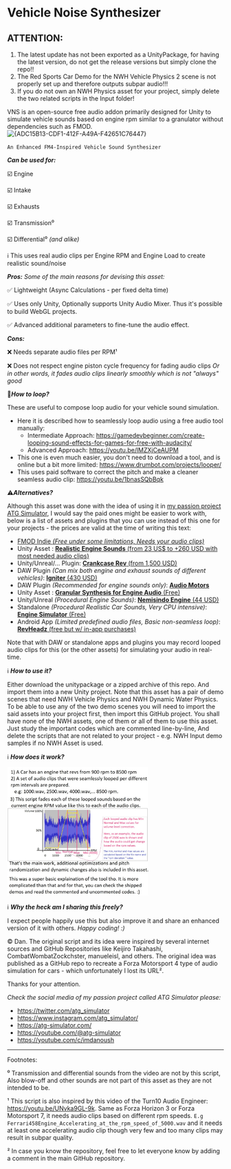 # Vehicle Noise Synthesizer
## ATTENTION: 
1) The latest update has not been exported as a UnityPackage, for having the latest version, do not get the release versions but simply clone the repo!!
2) The Red Sports Car Demo for the NWH Vehicle Physics 2 scene is not properly set up and therefore outputs subpar audio!!!
3) If you do not own an NWH Physics asset for your project, simply delete the two related scripts in the Input folder!

 VNS is an open-source free audio addon primarily designed for Unity to simulate vehicle sounds based on engine rpm similar to a granulator without dependencies such as FMOD.
 ![{ADC15B13-CDF1-412F-A49A-F42651C76447}](https://github.com/user-attachments/assets/f12cac05-6ac5-4c41-8234-d67f64bf8363)
```
An Enhanced FM4-Inspired Vehicle Sound Synthesizer
```

***Can be used for:***

:ballot_box_with_check: Engine

:ballot_box_with_check: Intake

:ballot_box_with_check: Exhausts

:ballot_box_with_check: Transmission⁰

:ballot_box_with_check: Differential⁰ _(and alike)_

:information_source:  This uses real audio clips per Engine RPM and Engine Load to create realistic sound/noise



***Pros:*** _Some of the main reasons for devising this asset:_

:white_check_mark:  Lightweight (Async Calculations - per fixed delta time)

:white_check_mark:  Uses only Unity, Optionally supports Unity Audio Mixer. Thus it's possible to build WebGL projects.

:white_check_mark:  Advanced additional parameters to fine-tune the audio effect.



***Cons:***

:x: Needs separate audio files per RPM¹

:x: Does not respect engine piston cycle frequency for fading audio clips *Or in other words, it fades audio clips linearly smoothly which is not "always" good*

🔁***How to loop?***

These are useful to compose loop audio for your vehicle sound simulation.
*  Here it is described how to seamlessly loop audio using a free audio tool manually:
   * Intermediate Approach:  https://gamedevbeginner.com/create-looping-sound-effects-for-games-for-free-with-audacity/
   * Advanced Approach: https://youtu.be/lMZXjCeAUPM
*  This one is even much easier, you don't need to download a tool, and is online but a bit more limited: https://www.drumbot.com/projects/looper/
*  This uses paid software to correct the pitch and make a cleaner seamless audio clip: https://youtu.be/1bnasSQbBqk

:warning:***Alternatives?***

Although this asset was done with the idea of using it in [my passion project ATG Simulator](https://ATG-Simulator.com), I would say the paid ones might be easier to work with, below is a list of assets and plugins that you can use instead of this one for your projects - the prices are valid at the time of writing this text:

 - [FMOD Indie _(Free under some limitations, Needs your audio clips)_](https://www.fmod.com/download)
 - Unity Asset : [**Realistic Engine Sounds** (from 23 US$ to +260 USD with most needed audio clips)](https://assetstore.unity.com/packages/tools/audio/realistic-engine-sounds-2-pro-edition-224783)
 - Unity/Unreal/... Plugin: [**Crankcase Rev** (from 1,500 USD)](https://www.audiokinetic.com/en/products/plugins/crankcase-rev/)
 - DAW Plugin _(Can mix both engine and exhaust sounds of different vehicles)_: [**Igniter** (430 USD)](https://www.krotosaudio.com/igniter/)
 - DAW Plugin _(Recommended for engine sounds only)_: [**Audio Motors**](https://lesound.io/product/audiomotors-pro/)
 - Unity Asset : [**Granular Synthesis for Engine Audio** (Free)](https://github.com/CombatWombatZockchster/Granular-Synthesis-for-Engine-Audio)
 - Unity/Unreal _(Procedural Engine Sounds)_: [**Nemisindo Engine** (44 USD)](https://assetstore.unity.com/packages/tools/audio/nemisindo-engine-procedural-sound-effects-222246) 
 - Standalone _(Procedural Realistic Car Sounds, Very CPU intensive)_: [**Engine Simulator** (Free)](https://www.engine-sim.parts/)
 - Android App _(Limited predefined audio files, Basic non-seamless loop)_: [**RevHeadz** (free but w/ in-app purchases)](https://rev-headz.com/)

Note that with DAW or standalone apps and plugins you may record looped audio clips for this (or the other assets) for simulating your audio in real-time.

:information_source: ***How to use it?***

Either download the unitypackage or a zipped archive of this repo. And import them into a new Unity project. Note that this asset has a pair of demo scenes that need NWH Vehicle Physics and NWH Dynamic Water Physics. To be able to use any of the two demo scenes you will need to import the said assets into your project first, then import this GitHub project. You shall have none of the NWH assets, one of them or all of them to use this asset. Just study the important codes which are commented line-by-line, And delete the scripts that are not related to your project  - e.g. NWH Input demo samples if no NWH Asset is used.

:information_source: ***How does it work?***

<img src="https://raw.githubusercontent.com/ATG-Simulator/VehicleNoiseSynthesizer/main/Depiction.jpg" alt="How does this asset work, Simplified in an image." width="65%">


:information_source: ***Why the heck am I sharing this freely?***

I expect people happily use this but also improve it and share an enhanced version of it with others. _Happy coding! :)_

:copyright: Dan. The original script and its idea were inspired by several internet sources and GitHub Repositories like Keijiro Takahashi, CombatWombatZockchster, manueleisl, and others. The original idea was published as a GitHub repo to recreate a Forza Motorsport 4 type of audio simulation for cars - which unfortunately I lost its URL².

Thanks for your attention.

_Check the social media of my passion project called ATG Simulator please:_
*  <https://twitter.com/atg_simulator>
*  <https://www.instagram.com/atg_simulator/>
*  <https://atg-simulator.com/>
*  <https://youtube.com/@atg-simulator>
*  <https://youtube.com/c/imdanoush>
_________________________________
Footnotes:

⁰ Transmission and differential sounds from the video are not by this script, Also blow-off and other sounds are not part of this asset as they are not intended to be.

¹ This script is also inspired by this video of the Turn10 Audio Engineer: <https://youtu.be/UNvka9GL-9k>. Same as Forza Horizon 3 or Forza Motorsport 7, it needs audio clips based on different rpm speeds. ```E.g Ferrari458Engine_Accelerating_at_the_rpm_speed_of_5000.wav``` and it needs at least one accelerating audio clip though very few and too many clips may result in subpar quality.

² In case you know the repository, feel free to let everyone know by adding a comment in the main GitHub repository.
